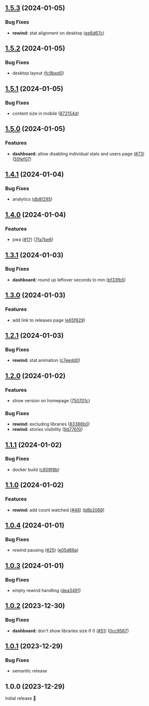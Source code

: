 ## [1.5.3](https://github.com/RaunoT/plex-rewind/compare/v1.5.2...v1.5.3) (2024-01-05)

### Bug Fixes

- **rewind:** stat alignment on desktop ([ee6d67c](https://github.com/RaunoT/plex-rewind/commit/ee6d67cc668c549483b3e17de489ef6454f8f546))

## [1.5.2](https://github.com/RaunoT/plex-rewind/compare/v1.5.1...v1.5.2) (2024-01-05)

### Bug Fixes

- desktop layout ([fc9bed0](https://github.com/RaunoT/plex-rewind/commit/fc9bed0f724223f244e76a95852565c3b304ba60))

## [1.5.1](https://github.com/RaunoT/plex-rewind/compare/v1.5.0...v1.5.1) (2024-01-05)

### Bug Fixes

- content size in mobile ([872154d](https://github.com/RaunoT/plex-rewind/commit/872154de2df0e28875d8292c9feccc4632079b64))

## [1.5.0](https://github.com/RaunoT/plex-rewind/compare/v1.4.1...v1.5.0) (2024-01-05)

### Features

- **dashboard:** allow disabling individual stats and users page ([#73](https://github.com/RaunoT/plex-rewind/issues/73)) ([55fef07](https://github.com/RaunoT/plex-rewind/commit/55fef07d81297fd47401b37dcc319ca99eafbaba))

## [1.4.1](https://github.com/RaunoT/plex-rewind/compare/v1.4.0...v1.4.1) (2024-01-04)

### Bug Fixes

- analytics ([db8f295](https://github.com/RaunoT/plex-rewind/commit/db8f295f52aa4405f7d560c9a426f92c29fb0b56))

## [1.4.0](https://github.com/RaunoT/plex-rewind/compare/v1.3.1...v1.4.0) (2024-01-04)

### Features

- pwa ([#17](https://github.com/RaunoT/plex-rewind/issues/17)) ([7fa7be6](https://github.com/RaunoT/plex-rewind/commit/7fa7be66ab3aba68545eed555f9ea35c633c0ece))

## [1.3.1](https://github.com/RaunoT/plex-rewind/compare/v1.3.0...v1.3.1) (2024-01-03)

### Bug Fixes

- **dashboard:** round up leftover seconds to min ([bf33fb5](https://github.com/RaunoT/plex-rewind/commit/bf33fb5c7f3a064a830c75255035a895c4985b99))

## [1.3.0](https://github.com/RaunoT/plex-rewind/compare/v1.2.1...v1.3.0) (2024-01-03)

### Features

- add link to releases page ([e65f929](https://github.com/RaunoT/plex-rewind/commit/e65f9297e44d31e8a3e344f7c0cb36a135a1a6cd))

## [1.2.1](https://github.com/RaunoT/plex-rewind/compare/v1.2.0...v1.2.1) (2024-01-03)

### Bug Fixes

- **rewind:** stat animation ([c7eedd0](https://github.com/RaunoT/plex-rewind/commit/c7eedd0b93b0a53eb69bff4249cb5844646df59e))

## [1.2.0](https://github.com/RaunoT/plex-rewind/compare/v1.1.1...v1.2.0) (2024-01-02)

### Features

- show version on homepage ([750701c](https://github.com/RaunoT/plex-rewind/commit/750701c464ff599e6c9eb66e896b0981646dd794))

### Bug Fixes

- **rewind:** excluding libraries ([83386b0](https://github.com/RaunoT/plex-rewind/commit/83386b0be4700e347ce8573d3822740bf281753f))
- **rewind:** stories visibility ([9d77610](https://github.com/RaunoT/plex-rewind/commit/9d776100a6f06946a391a20364f2be83ffe9a66d))

## [1.1.1](https://github.com/RaunoT/plex-rewind/compare/v1.1.0...v1.1.1) (2024-01-02)

### Bug Fixes

- docker build ([c809f8b](https://github.com/RaunoT/plex-rewind/commit/c809f8b40ecf74c0666f299d029e2b0e49c123b7))

## [1.1.0](https://github.com/RaunoT/plex-rewind/compare/v1.0.4...v1.1.0) (2024-01-02)

### Features

- **rewind:** add count watched ([#48](https://github.com/RaunoT/plex-rewind/issues/48)) ([b8b2068](https://github.com/RaunoT/plex-rewind/commit/b8b2068c8557856e573e77b585fcd649788955f0))

## [1.0.4](https://github.com/RaunoT/plex-rewind/compare/v1.0.3...v1.0.4) (2024-01-01)

### Bug Fixes

- rewind pausing ([#25](https://github.com/RaunoT/plex-rewind/issues/25)) ([e05d86a](https://github.com/RaunoT/plex-rewind/commit/e05d86af86b560a32afe4c8b7ed817117792d2c9))

## [1.0.3](https://github.com/RaunoT/plex-rewind/compare/v1.0.2...v1.0.3) (2024-01-01)

### Bug Fixes

- empty rewind handling ([dea3491](https://github.com/RaunoT/plex-rewind/commit/dea3491200025dd43bffefd0bec99a0dd3ca6cea))

## [1.0.2](https://github.com/RaunoT/plex-rewind/compare/v1.0.1...v1.0.2) (2023-12-30)

### Bug Fixes

- **dashboard:** don't show libraries size if 0 ([#51](https://github.com/RaunoT/plex-rewind/issues/51)) ([0cc9567](https://github.com/RaunoT/plex-rewind/commit/0cc95672bbef709df3effc6dac8d849e30c2baee))

## [1.0.1](https://github.com/RaunoT/plex-rewind/compare/v1.0.0...v1.0.1) (2023-12-29)

### Bug Fixes

- semantic release

## 1.0.0 (2023-12-29)

Initial release 🚀
